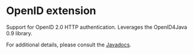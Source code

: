# OpenID extension

Support for OpenID 2.0 HTTP authentication. Leverages the OpenID4Java 0.9 library.

For additional details, please consult the
[Javadocs](javadocs://jse/ext/org/restlet/ext/openid/package-summary.html).
